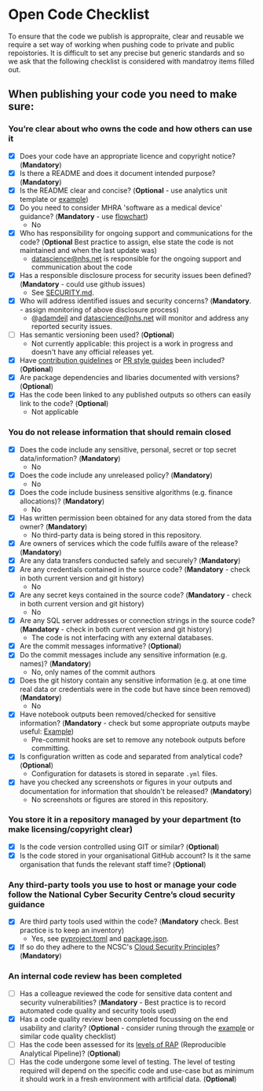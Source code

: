 # Open Code Checklist

To ensure that the code we publish is appropraite, clear and reusable we require a set way of working when pushing code to private and public repoistories. It is difficult to set any precise but generic standards and so we ask that the following checklist is considered with mandatroy items filled out.

## When publishing your code you need to make sure:

### You’re clear about who owns the code and how others can use it

- [x] Does your code have an appropriate licence and copyright notice? (**Mandatory**)
- [x] Is there a README and does it document intended purpose? (**Mandatory**)
- [x] Is the README clear and concise? (**Optional** - use analytics unit template or [example](https://github.com/othneildrew/Best-README-Template/blob/master/BLANK_README.md))
- [x] Do you need to consider MHRA 'software as a medical device' guidance? (**Mandatory** - use [flowchart](https://assets.publishing.service.gov.uk/government/uploads/system/uploads/attachment_data/file/999908/Software_flow_chart_Ed_1-08b-IVD.pdf))
  - No
- [x] Who has responsibility for ongoing support and communications for the code? (**Optional** Best practice to assign, else state the code is not maintained and when the last update was)
  - [datascience@nhs.net]("mailto:datascience@nhs.net") is responsible for the ongoing support and communication about the code
- [x] Has a responsible disclosure process for security issues been defined? (**Mandatory** - could use github issues)
  - See [SECURITY.md](https://github.com/nhsengland/evalsense/blob/main/SECURITY.md).
- [x] Who will address identified issues and security concerns? (**Mandatory**. - assign monitoring of above disclosure process)
  - @[adamdejl](https://github.com/adamdejl) and [datascience@nhs.net]("mailto:datascience@nhs.net") will monitor and address any reported security issues.
- [ ] Has semantic versioning been used? (**Optional**)
  - Not currently applicable: this project is a work in progress and doesn't have any official releases yet.
- [x] Have [contribution guidelines](https://github.com/alphagov/govuk-frontend/blob/master/CONTRIBUTING.md) or [PR style guides](https://github.com/alphagov/styleguides/blob/master/pull-requests.md) been included? (**Optional**)
- [x] Are package dependencies and libaries documented with versions? (**Optional**)
- [x] Has the code been linked to any published outputs so others can easily link to the code? (**Optional**)
  - Not applicable

### You do not release information that should remain closed

- [x] Does the code include any sensitive, personal, secret or top secret data/information? (**Mandatory**)
  - No
- [x] Does the code include any unreleased policy? (**Mandatory**)
  - No
- [x] Does the code include business sensitive algorithms (e.g. finance allocations)? (**Mandatory**)
  - No
- [x] Has written permission been obtained for any data stored from the data owner? (**Mandatory**)
  - No third-party data is being stored in this repository.
- [x] Are owners of services which the code fulfils aware of the release? (**Mandatory**)
- [x] Are any data transfers conducted safely and securely? (**Mandatory**)
- [x] Are any credentials contained in the source code? (**Mandatory** - check in both current version and git history)
  - No
- [x] Are any secret keys contained in the source code? (**Mandatory** - check in both current version and git history)
  - No
- [x] Are any SQL server addresses or connection strings in the source code? (**Mandatory** - check in both current version and git history)
  - The code is not interfacing with any external databases.
- [x] Are the commit messages informative? (**Optional**)
- [x] Do the commit messages include any sensitive information (e.g. names)? (**Mandatory**)
  - No, only names of the commit authors
- [x] Does the git history contain any sensitive information (e.g. at one time real data or credentials were in the code but have since been removed) (**Mandatory**)
  - No
- [x] Have notebook outputs been removed/checked for sensitive information? (**Mandatory** - check but some appropriate outputs maybe useful: [Example](https://github.com/best-practice-and-impact/govcookiecutter/blob/main/%7B%7B%20cookiecutter.repo_name%20%7D%7D/.pre-commit-config.yaml))
  - Pre-commit hooks are set to remove any notebook outputs before committing.
- [x] Is configuration written as code and separated from analytical code? (**Optional**)
  - Configuration for datasets is stored in separate `.yml` files.
- [x] have you checked any screenshots or figures in your outputs and documentation for information that shouldn't be released? (**Mandatory**)
  - No screenshots or figures are stored in this repository.

### You store it in a repository managed by your department (to make licensing/copyright clear)

- [x] Is the code version controlled using GIT or similar? (**Optional**)
- [x] Is the code stored in your organisational GitHub account? Is it the same organisation that funds the relevant staff time? (**Optional**)

### Any third-party tools you use to host or manage your code follow the National Cyber Security Centre’s cloud security guidance

- [x] Are third party tools used within the code? (**Mandatory** check. Best practice is to keep an inventory)
  - Yes, see [pyproject.toml](https://github.com/nhsengland/evalsense/blob/main/pyproject.toml) and [package.json](https://github.com/nhsengland/evalsense/blob/main/guide/package.json).
- [x] If so do they adhere to the NCSC's [Cloud Security Principles](https://www.ncsc.gov.uk/collection/cloud-security/implementing-the-cloud-security-principles)? (**Mandatory**)

### An internal code review has been completed

- [ ] Has a colleague reviewed the code for sensitive data content and security vulnerabilities? (**Mandatory** - Best practice is to record automated code quality and security tools used)
- [x] Has a code quality review been completed focussing on the end usability and clarity? (**Optional** - consider runing through the [example](https://best-practice-and-impact.github.io/qa-of-code-guidance/checklist_higher.html) or similar code quality checklist)
- [ ] Has the code been assessed for its [levels of RAP](https://github.com/NHSDigital/rap-community-of-practice/blob/main/docs/introduction_to_RAP/levels_of_RAP.md) (Reproducible Analytical Pipeline)? (**Optional**)
- [ ] Has the code undergone some level of testing. The level of testing required will depend on the specific code and use-case but as minimum it should work in a fresh environment with artificial data. (**Optional**)

